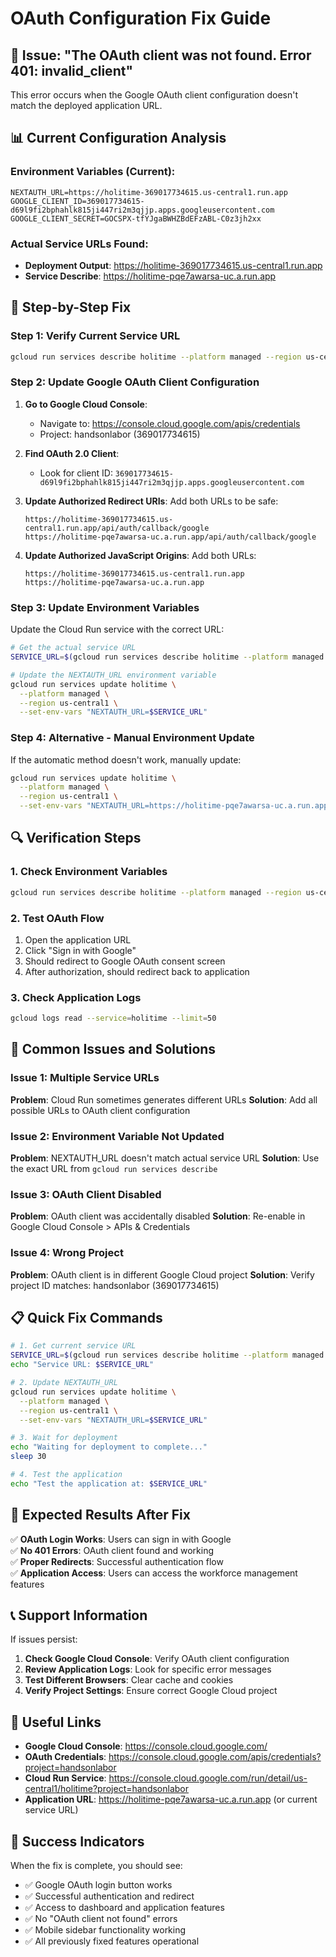 # OAuth Configuration Fix Guide

## 🚨 Issue: "The OAuth client was not found. Error 401: invalid_client"

This error occurs when the Google OAuth client configuration doesn't match the deployed application URL.

## 📊 Current Configuration Analysis

### Environment Variables (Current):
```
NEXTAUTH_URL=https://holitime-369017734615.us-central1.run.app
GOOGLE_CLIENT_ID=369017734615-d69l9fi2bphahlk815ji447ri2m3qjjp.apps.googleusercontent.com
GOOGLE_CLIENT_SECRET=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
```

### Actual Service URLs Found:
- **Deployment Output**: https://holitime-369017734615.us-central1.run.app
- **Service Describe**: https://holitime-pqe7awarsa-uc.a.run.app

## 🔧 Step-by-Step Fix

### Step 1: Verify Current Service URL
```bash
gcloud run services describe holitime --platform managed --region us-central1 --format "value(status.url)"
```

### Step 2: Update Google OAuth Client Configuration

1. **Go to Google Cloud Console**:
   - Navigate to: https://console.cloud.google.com/apis/credentials
   - Project: handsonlabor (369017734615)

2. **Find OAuth 2.0 Client**:
   - Look for client ID: `369017734615-d69l9fi2bphahlk815ji447ri2m3qjjp.apps.googleusercontent.com`

3. **Update Authorized Redirect URIs**:
   Add both URLs to be safe:
   ```
   https://holitime-369017734615.us-central1.run.app/api/auth/callback/google
   https://holitime-pqe7awarsa-uc.a.run.app/api/auth/callback/google
   ```

4. **Update Authorized JavaScript Origins**:
   Add both URLs:
   ```
   https://holitime-369017734615.us-central1.run.app
   https://holitime-pqe7awarsa-uc.a.run.app
   ```

### Step 3: Update Environment Variables

Update the Cloud Run service with the correct URL:

```bash
# Get the actual service URL
SERVICE_URL=$(gcloud run services describe holitime --platform managed --region us-central1 --format "value(status.url)")

# Update the NEXTAUTH_URL environment variable
gcloud run services update holitime \
  --platform managed \
  --region us-central1 \
  --set-env-vars "NEXTAUTH_URL=$SERVICE_URL"
```

### Step 4: Alternative - Manual Environment Update

If the automatic method doesn't work, manually update:

```bash
gcloud run services update holitime \
  --platform managed \
  --region us-central1 \
  --set-env-vars "NEXTAUTH_URL=https://holitime-pqe7awarsa-uc.a.run.app"
```

## 🔍 Verification Steps

### 1. Check Environment Variables
```bash
gcloud run services describe holitime --platform managed --region us-central1 --format "value(spec.template.spec.template.spec.containers[0].env[].name,spec.template.spec.template.spec.containers[0].env[].value)"
```

### 2. Test OAuth Flow
1. Open the application URL
2. Click "Sign in with Google"
3. Should redirect to Google OAuth consent screen
4. After authorization, should redirect back to application

### 3. Check Application Logs
```bash
gcloud logs read --service=holitime --limit=50
```

## 🚨 Common Issues and Solutions

### Issue 1: Multiple Service URLs
**Problem**: Cloud Run sometimes generates different URLs
**Solution**: Add all possible URLs to OAuth client configuration

### Issue 2: Environment Variable Not Updated
**Problem**: NEXTAUTH_URL doesn't match actual service URL
**Solution**: Use the exact URL from `gcloud run services describe`

### Issue 3: OAuth Client Disabled
**Problem**: OAuth client was accidentally disabled
**Solution**: Re-enable in Google Cloud Console > APIs & Credentials

### Issue 4: Wrong Project
**Problem**: OAuth client is in different Google Cloud project
**Solution**: Verify project ID matches: handsonlabor (369017734615)

## 📋 Quick Fix Commands

```bash
# 1. Get current service URL
SERVICE_URL=$(gcloud run services describe holitime --platform managed --region us-central1 --format "value(status.url)")
echo "Service URL: $SERVICE_URL"

# 2. Update NEXTAUTH_URL
gcloud run services update holitime \
  --platform managed \
  --region us-central1 \
  --set-env-vars "NEXTAUTH_URL=$SERVICE_URL"

# 3. Wait for deployment
echo "Waiting for deployment to complete..."
sleep 30

# 4. Test the application
echo "Test the application at: $SERVICE_URL"
```

## 🎯 Expected Results After Fix

✅ **OAuth Login Works**: Users can sign in with Google  
✅ **No 401 Errors**: OAuth client found and working  
✅ **Proper Redirects**: Successful authentication flow  
✅ **Application Access**: Users can access the workforce management features  

## 📞 Support Information

If issues persist:
1. **Check Google Cloud Console**: Verify OAuth client configuration
2. **Review Application Logs**: Look for specific error messages
3. **Test Different Browsers**: Clear cache and cookies
4. **Verify Project Settings**: Ensure correct Google Cloud project

## 🔗 Useful Links

- **Google Cloud Console**: https://console.cloud.google.com/
- **OAuth Credentials**: https://console.cloud.google.com/apis/credentials?project=handsonlabor
- **Cloud Run Service**: https://console.cloud.google.com/run/detail/us-central1/holitime?project=handsonlabor
- **Application URL**: https://holitime-pqe7awarsa-uc.a.run.app (or current service URL)

## 🎉 Success Indicators

When the fix is complete, you should see:
- ✅ Google OAuth login button works
- ✅ Successful authentication and redirect
- ✅ Access to dashboard and application features
- ✅ No "OAuth client not found" errors
- ✅ Mobile sidebar functionality working
- ✅ All previously fixed features operational
